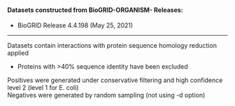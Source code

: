 #### Datasets constructed from BioGRID-ORGANISM- Releases:  
- BioGRID Release 4.4.198 (May 25, 2021)  
  
___
Datasets contain interactions with protein sequence homology reduction applied  
- Proteins with >40% sequence identity have been excluded  
  
Positives were generated under conservative filtering and high confidence level 2 (level 1 for E. coli)  
Negatives were generated by random sampling (not using -d option)  
